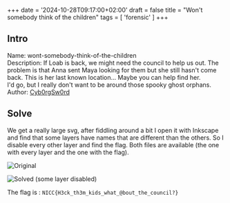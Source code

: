 +++
date = '2024-10-28T09:17:00+02:00'
draft = false 
title = "Won't somebody think of the children"
tags = [ 'forensic' ]
+++

## Intro

Name: wont-somebody-think-of-the-children   
Description: If Loab is back, we might need the council to help us out. The problem is that Anna sent Maya looking for them but she still hasn't come back. This is her last known location... Maybe you can help find her.  
I'd go, but I really don't want to be around those spooky ghost orphans.  
Author: [Cyb0rgSw0rd](https://github.com/alfredsimpson)

## Solve

We get a really large svg, after fiddling around a bit I open it with Inkscape and find that some layers have names that are different than the others.
So I disable every other layer and find the flag.
Both files are available (the one with every layer and the one with the flag).

![Original](yeoldeorphanarium.svg)

![Solved (some layer disabled)](./solved.svg)

The flag is : `NICC{H3ck_th3m_kids_what_@bout_the_council?}`

